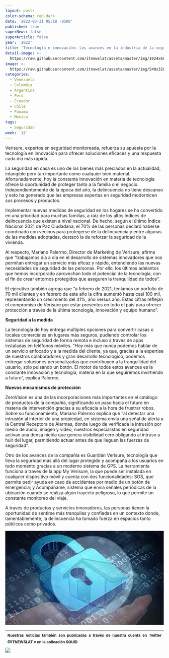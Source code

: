 ```yaml
---
layout: posts
color-schema: red-dark
date: '2022-03-31 05:18 -0500'
published: true
superNews: false
superArticle: false
year: '2022'
title: 'Tecnología e innovación: Los avances en la industria de la seguridad '
detail-image: >-
  https://raw.githubusercontent.com/itnewslat/assets/master/img/1024x680/Seguridad-Hogar-g.jpg
image: >-
  https://raw.githubusercontent.com/itnewslat/assets/master/img/540x320/Seguridad-Hogar-p.jpg
categories:
  - Venezuela
  - Colombia
  - Argentina
  - Perú
  - Ecuador
  - Chile
  - Panama
  - Mexico
tags:
  - Seguridad
week: '13'
---
```

Verisure, expertos en seguridad monitoreada, refuerza su apuesta por la tecnología en innovación para ofrecer soluciones eficaces y una respuesta cada día más rápida.

La seguridad en casa es uno de los bienes más preciados en la actualidad, intangible pero tan importante como cualquier bien material. Afortunadamente, hoy la constante innovación en materia de tecnología ofrece la oportunidad de proteger tanto a la familia o el negocio.  Independientemente de la época del año, la delincuencia no tiene descanso y esto ha generado que las empresas expertas en seguridad modernicen sus procesos y productos.

Implementar nuevas medidas de seguridad en los hogares se ha convertido en una prioridad para muchas familias, a raíz de los altos índices de delincuencia que existen a nivel nacional. De hecho, según el último Índice Nacional 2021 de Paz Ciudadana, el 70% de las personas declaró haberse coordinado con vecinos para protegerse de la delincuencia y entre algunas de las medidas adoptadas, destacó la de reforzar la seguridad de la vivienda.

Al respecto, Mariano Palermo, Director de Marketing de Verisure, afirma que “trabajamos día a día en el desarrollo de sistemas  innovadores que nos permitan entregar un servicio más eficaz y rápido, entendiendo las nuevas necesidades de seguridad de las personas. Por ello, los últimos adelantos que hemos incorporado aprovechan todo el potencial de la tecnología, con el fin de crear entornos protegidos que aseguren la tranquilidad de todos”.

El ejecutivo también agrega que “a febrero de 2021, teníamos un porfolio de 70 mil clientes y en febrero de este año la cifra aumentó hasta casi 100 mil, representando un crecimiento del 41%, año versus año. Estas cifras reflejan el compromiso de Verisure por estar presentes en todo el país para ofrecer protección a través de la última tecnología, innovación y equipo humano”.

**Seguridad a la medida**

La tecnología de hoy entrega múltiples opciones para convertir casas o locales comerciales en lugares más seguros, pudiendo controlar los sistemas de seguridad de forma remota e incluso a través de apps instaladas en teléfonos móviles. “Hoy más que nunca podemos hablar de un servicio enfocado y a la medida del cliente, ya que, gracias a la expertise de nuestros colaboradores y gran desarrollo tecnológico, podemos entregar soluciones personalizadas que contribuyen a la tranquilidad del usuario, solo pulsando un botón. El motor de todos estos avances es la constante innovación y tecnología, materia en la que seguiremos invirtiendo a futuro”, explica Palermo.

**Nuevos mecanismos de protección**

ZeroVision es una de las incorporaciones más importantes en el catálogo de productos de la compañía, significando un paso hacia el futuro en materia de intervención gracias a su eficacia a la hora de frustrar robos. Sobre su funcionamiento, Mariano Palermo explica que “al detectar una intrusión al interior de una propiedad, en sistema envía una señal de alerta a la Central Receptora de Alarmas, donde luego de verificada la intrusión por medio de audio, imagen y video, nuestros especialistas en seguridad activan una densa niebla que genera visibilidad cero obligando al intruso a huir del lugar, permitiendo actuar antes de que lleguen las fuerzas de seguridad”.

Otro de los avances de la compañía es Guardián Verisure, tecnología que lleva la seguridad más allá del lugar protegido y acompaña a los usuarios en todo momento gracias a un moderno sistema de GPS. La herramienta funciona a través de la app My Verisure, la que puede ser instalada en cualquier dispositivo móvil y cuenta con dos funcionalidades: SOS, que permite pedir ayuda en caso de accidentes por medio de un botón de emergencia; y Acompáñame, sistema que envía señales periódicas de la ubicación cuando se realiza algún trayecto peligroso, lo que permite un constante monitoreo del viaje. 

A través de productos y servicios innovadores, las personas tienen la oportunidad de sentirse más tranquilas y confiadas en un contexto donde, lamentablemente, la delincuencia ha tomado fuerza en espacios tanto públicos como privados.
 
![](https://raw.githubusercontent.com/itnewslat/assets/master/img/540x320/Seguridad-Hogar-p.jpg)

<table style="height: 42px;" width="569">
<tbody>
<tr>
<td style="text-align: justify;"><sub><strong>Nuestras noticias también son publicadas a través de nuestra cuenta en Twitter <a href="https://twitter.com/itnewslat?lang=es">@ITNEWSLAT</a> y en la aplicación <a href="https://squidapp.co/en/">SQUID</a></strong></sub></td>
</tr>
</tbody>
</table>

<img src="https://tracker.metricool.com/c3po.jpg?hash=56f88a41e39ab42c063cc51676587a04"/>